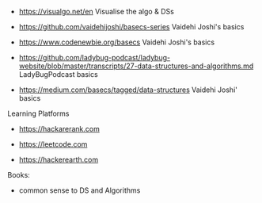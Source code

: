 - https://visualgo.net/en Visualise the algo & DSs

- https://github.com/vaidehijoshi/basecs-series Vaidehi Joshi's basics

- https://www.codenewbie.org/basecs Vaidehi Joshi's basics

- https://github.com/ladybug-podcast/ladybug-website/blob/master/transcripts/27-data-structures-and-algorithms.md LadyBugPodcast basics

- https://medium.com/basecs/tagged/data-structures Vaidehi Joshi' basics


Learning Platforms

- https://hackarerank.com

- https://leetcode.com

- https://hackerearth.com


Books:

- common sense to DS and Algorithms
